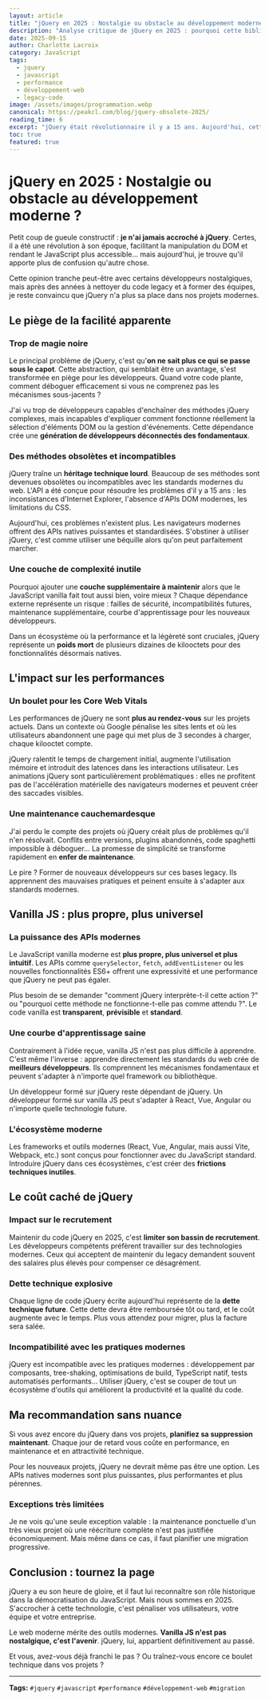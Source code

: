 ```yaml
---
layout: article
title: "jQuery en 2025 : Nostalgie ou obstacle au développement moderne ?"
description: "Analyse critique de jQuery en 2025 : pourquoi cette bibliothèque autrefois révolutionnaire est devenue un frein au développement web moderne et performant."
date: 2025-09-15
author: Charlotte Lacroix
category: JavaScript
tags:
  - jquery
  - javascript
  - performance
  - développement-web
  - legacy-code
image: /assets/images/programmation.webp
canonical: https://peakcl.com/blog/jquery-obsolete-2025/
reading_time: 6
excerpt: "jQuery était révolutionnaire il y a 15 ans. Aujourd'hui, cette bibliothèque apporte plus de confusion que de valeur. Découvrez pourquoi il est temps de s'en défaire définitivement."
toc: true
featured: true
---
```


# jQuery en 2025 : Nostalgie ou obstacle au développement moderne ?

Petit coup de gueule constructif : **je n'ai jamais accroché à jQuery**. Certes, il a été une révolution à son époque, facilitant la manipulation du DOM et rendant le JavaScript plus accessible… mais aujourd'hui, je trouve qu'il apporte plus de confusion qu'autre chose.

Cette opinion tranche peut-être avec certains développeurs nostalgiques, mais après des années à nettoyer du code legacy et à former des équipes, je reste convaincu que jQuery n'a plus sa place dans nos projets modernes.

## Le piège de la facilité apparente

### Trop de magie noire

Le principal problème de jQuery, c'est qu'**on ne sait plus ce qui se passe sous le capot**. Cette abstraction, qui semblait être un avantage, s'est transformée en piège pour les développeurs. Quand votre code plante, comment déboguer efficacement si vous ne comprenez pas les mécanismes sous-jacents ?

J'ai vu trop de développeurs capables d'enchaîner des méthodes jQuery complexes, mais incapables d'expliquer comment fonctionne réellement la sélection d'éléments DOM ou la gestion d'événements. Cette dépendance crée une **génération de développeurs déconnectés des fondamentaux**.

### Des méthodes obsolètes et incompatibles

jQuery traîne un **héritage technique lourd**. Beaucoup de ses méthodes sont devenues obsolètes ou incompatibles avec les standards modernes du web. L'API a été conçue pour résoudre les problèmes d'il y a 15 ans : les inconsistances d'Internet Explorer, l'absence d'APIs DOM modernes, les limitations du CSS.

Aujourd'hui, ces problèmes n'existent plus. Les navigateurs modernes offrent des APIs natives puissantes et standardisées. S'obstiner à utiliser jQuery, c'est comme utiliser une béquille alors qu'on peut parfaitement marcher.

### Une couche de complexité inutile

Pourquoi ajouter une **couche supplémentaire à maintenir** alors que le JavaScript vanilla fait tout aussi bien, voire mieux ? Chaque dépendance externe représente un risque : failles de sécurité, incompatibilités futures, maintenance supplémentaire, courbe d'apprentissage pour les nouveaux développeurs.

Dans un écosystème où la performance et la légèreté sont cruciales, jQuery représente un **poids mort** de plusieurs dizaines de kilooctets pour des fonctionnalités désormais natives.

## L'impact sur les performances

### Un boulet pour les Core Web Vitals

Les performances de jQuery ne sont **plus au rendez-vous** sur les projets actuels. Dans un contexte où Google pénalise les sites lents et où les utilisateurs abandonnent une page qui met plus de 3 secondes à charger, chaque kilooctet compte.

jQuery ralentit le temps de chargement initial, augmente l'utilisation mémoire et introduit des latences dans les interactions utilisateur. Les animations jQuery sont particulièrement problématiques : elles ne profitent pas de l'accélération matérielle des navigateurs modernes et peuvent créer des saccades visibles.

### Une maintenance cauchemardesque

J'ai perdu le compte des projets où jQuery créait plus de problèmes qu'il n'en résolvait. Conflits entre versions, plugins abandonnés, code spaghetti impossible à déboguer… La promesse de simplicité se transforme rapidement en **enfer de maintenance**.

Le pire ? Former de nouveaux développeurs sur ces bases legacy. Ils apprennent des mauvaises pratiques et peinent ensuite à s'adapter aux standards modernes.

## Vanilla JS : plus propre, plus universel

### La puissance des APIs modernes

Le JavaScript vanilla moderne est **plus propre, plus universel et plus intuitif**. Les APIs comme `querySelector`, `fetch`, `addEventListener` ou les nouvelles fonctionnalités ES6+ offrent une expressivité et une performance que jQuery ne peut pas égaler.

Plus besoin de se demander "comment jQuery interprète-t-il cette action ?" ou "pourquoi cette méthode ne fonctionne-t-elle pas comme attendu ?". Le code vanilla est **transparent**, **prévisible** et **standard**.

### Une courbe d'apprentissage saine

Contrairement à l'idée reçue, vanilla JS n'est pas plus difficile à apprendre. C'est même l'inverse : apprendre directement les standards du web crée de **meilleurs développeurs**. Ils comprennent les mécanismes fondamentaux et peuvent s'adapter à n'importe quel framework ou bibliothèque.

Un développeur formé sur jQuery reste dépendant de jQuery. Un développeur formé sur vanilla JS peut s'adapter à React, Vue, Angular ou n'importe quelle technologie future.

### L'écosystème moderne

Les frameworks et outils modernes (React, Vue, Angular, mais aussi Vite, Webpack, etc.) sont conçus pour fonctionner avec du JavaScript standard. Introduire jQuery dans ces écosystèmes, c'est créer des **frictions techniques inutiles**.

## Le coût caché de jQuery

### Impact sur le recrutement

Maintenir du code jQuery en 2025, c'est **limiter son bassin de recrutement**. Les développeurs compétents préfèrent travailler sur des technologies modernes. Ceux qui acceptent de maintenir du legacy demandent souvent des salaires plus élevés pour compenser ce désagrément.

### Dette technique explosive

Chaque ligne de code jQuery écrite aujourd'hui représente de la **dette technique future**. Cette dette devra être remboursée tôt ou tard, et le coût augmente avec le temps. Plus vous attendez pour migrer, plus la facture sera salée.

### Incompatibilité avec les pratiques modernes

jQuery est incompatible avec les pratiques modernes : développement par composants, tree-shaking, optimisations de build, TypeScript natif, tests automatisés performants… Utiliser jQuery, c'est se couper de tout un écosystème d'outils qui améliorent la productivité et la qualité du code.

## Ma recommandation sans nuance

Si vous avez encore du jQuery dans vos projets, **planifiez sa suppression maintenant**. Chaque jour de retard vous coûte en performance, en maintenance et en attractivité technique.

Pour les nouveaux projets, jQuery ne devrait même pas être une option. Les APIs natives modernes sont plus puissantes, plus performantes et plus pérennes.

### Exceptions très limitées

Je ne vois qu'une seule exception valable : la maintenance ponctuelle d'un très vieux projet où une réécriture complète n'est pas justifiée économiquement. Mais même dans ce cas, il faut planifier une migration progressive.

## Conclusion : tournez la page

jQuery a eu son heure de gloire, et il faut lui reconnaître son rôle historique dans la démocratisation du JavaScript. Mais nous sommes en 2025. S'accrocher à cette technologie, c'est pénaliser vos utilisateurs, votre équipe et votre entreprise.

Le web moderne mérite des outils modernes. **Vanilla JS n'est pas nostalgique, c'est l'avenir**. jQuery, lui, appartient définitivement au passé.

Et vous, avez-vous déjà franchi le pas ? Ou traînez-vous encore ce boulet technique dans vos projets ? 

---

**Tags:** `#jquery` `#javascript` `#performance` `#développement-web` `#migration`